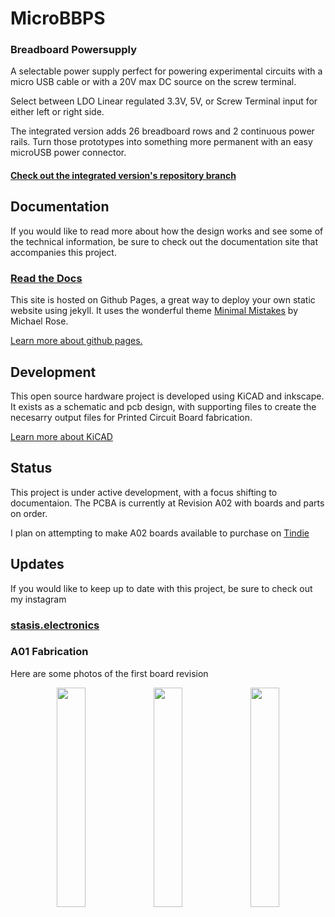# MicroBBPS
<h3>Breadboard Powersupply</h3>

A selectable power supply perfect for powering experimental circuits with a micro USB cable or with a 20V max DC source on the screw terminal.

Select between LDO Linear regulated 3.3V, 5V, or Screw Terminal input for either left or right side.

The integrated version adds 26 breadboard rows and 2 continuous power rails. Turn those prototypes into something more permanent with an easy microUSB power connector.

<h4><a href="https://github.com/stasiselectronics/MicroBBPS/tree/variant-integrated">Check out the integrated version's repository branch</a></h4>

## Documentation

If you would like to read more about how the design works and see some of the technical information, be sure to check out the documentation site that accompanies this project.

<h3><a href="https://stasiselectronics.github.io/MicroBBPS/">Read the Docs</a></h3>

This site is hosted on Github Pages, a great way to deploy your own static website using jekyll. It uses the wonderful theme [Minimal Mistakes](https://mmistakes.github.io/minimal-mistakes/about/) by Michael Rose.

[Learn more about github pages.](https://pages.github.com/)

## Development
This open source hardware project is developed using KiCAD and inkscape. It exists as a schematic and pcb design, with supporting files to create the necesarry output files for Printed Circuit Board fabrication.

[Learn more about KiCAD](https://kicad.org/about/kicad/)

## Status

This project is under active development, with a focus shifting to documentaion.
The PCBA is currently at Revision A02 with boards and parts on order.

I plan on attempting to make A02 boards available to purchase on [Tindie](https://www.tindie.com/stores/stasis/)

## Updates
If you would like to keep up to date with this project, be sure to check out my instagram

<h3><a href="https://www.instagram.com/stasis.electronics/">stasis.electronics</a></h3>

### A01 Fabrication
Here are some photos of the first board revision
<p align="center">
  <img src="https://github.com/stasiselectronics/MicroBBPS/blob/main/Hardware%20Files/Images/IMG_8818.jpg" width="30%" />
  <img src="https://github.com/stasiselectronics/MicroBBPS/blob/main/Hardware%20Files/Images/IMG_8837.jpg" width="30%" />
  <img src="https://github.com/stasiselectronics/MicroBBPS/blob/main/Hardware%20Files/Images/IMG_8844.jpg" width="30%" />
</p>
